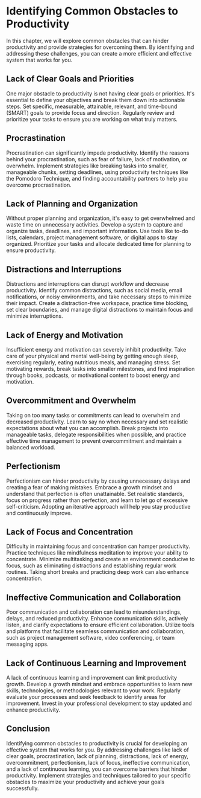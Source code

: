 Identifying Common Obstacles to Productivity
=====================================================

In this chapter, we will explore common obstacles that can hinder productivity and provide strategies for overcoming them. By identifying and addressing these challenges, you can create a more efficient and effective system that works for you.

**Lack of Clear Goals and Priorities**
--------------------------------------

One major obstacle to productivity is not having clear goals or priorities. It's essential to define your objectives and break them down into actionable steps. Set specific, measurable, attainable, relevant, and time-bound (SMART) goals to provide focus and direction. Regularly review and prioritize your tasks to ensure you are working on what truly matters.

**Procrastination**
-------------------

Procrastination can significantly impede productivity. Identify the reasons behind your procrastination, such as fear of failure, lack of motivation, or overwhelm. Implement strategies like breaking tasks into smaller, manageable chunks, setting deadlines, using productivity techniques like the Pomodoro Technique, and finding accountability partners to help you overcome procrastination.

**Lack of Planning and Organization**
-------------------------------------

Without proper planning and organization, it's easy to get overwhelmed and waste time on unnecessary activities. Develop a system to capture and organize tasks, deadlines, and important information. Use tools like to-do lists, calendars, project management software, or digital apps to stay organized. Prioritize your tasks and allocate dedicated time for planning to ensure productivity.

**Distractions and Interruptions**
----------------------------------

Distractions and interruptions can disrupt workflow and decrease productivity. Identify common distractions, such as social media, email notifications, or noisy environments, and take necessary steps to minimize their impact. Create a distraction-free workspace, practice time blocking, set clear boundaries, and manage digital distractions to maintain focus and minimize interruptions.

**Lack of Energy and Motivation**
---------------------------------

Insufficient energy and motivation can severely inhibit productivity. Take care of your physical and mental well-being by getting enough sleep, exercising regularly, eating nutritious meals, and managing stress. Set motivating rewards, break tasks into smaller milestones, and find inspiration through books, podcasts, or motivational content to boost energy and motivation.

**Overcommitment and Overwhelm**
--------------------------------

Taking on too many tasks or commitments can lead to overwhelm and decreased productivity. Learn to say no when necessary and set realistic expectations about what you can accomplish. Break projects into manageable tasks, delegate responsibilities when possible, and practice effective time management to prevent overcommitment and maintain a balanced workload.

**Perfectionism**
-----------------

Perfectionism can hinder productivity by causing unnecessary delays and creating a fear of making mistakes. Embrace a growth mindset and understand that perfection is often unattainable. Set realistic standards, focus on progress rather than perfection, and learn to let go of excessive self-criticism. Adopting an iterative approach will help you stay productive and continuously improve.

**Lack of Focus and Concentration**
-----------------------------------

Difficulty in maintaining focus and concentration can hamper productivity. Practice techniques like mindfulness meditation to improve your ability to concentrate. Minimize multitasking and create an environment conducive to focus, such as eliminating distractions and establishing regular work routines. Taking short breaks and practicing deep work can also enhance concentration.

**Ineffective Communication and Collaboration**
-----------------------------------------------

Poor communication and collaboration can lead to misunderstandings, delays, and reduced productivity. Enhance communication skills, actively listen, and clarify expectations to ensure efficient collaboration. Utilize tools and platforms that facilitate seamless communication and collaboration, such as project management software, video conferencing, or team messaging apps.

**Lack of Continuous Learning and Improvement**
-----------------------------------------------

A lack of continuous learning and improvement can limit productivity growth. Develop a growth mindset and embrace opportunities to learn new skills, technologies, or methodologies relevant to your work. Regularly evaluate your processes and seek feedback to identify areas for improvement. Invest in your professional development to stay updated and enhance productivity.

**Conclusion**
--------------

Identifying common obstacles to productivity is crucial for developing an effective system that works for you. By addressing challenges like lack of clear goals, procrastination, lack of planning, distractions, lack of energy, overcommitment, perfectionism, lack of focus, ineffective communication, and a lack of continuous learning, you can overcome barriers that hinder productivity. Implement strategies and techniques tailored to your specific obstacles to maximize your productivity and achieve your goals successfully.
